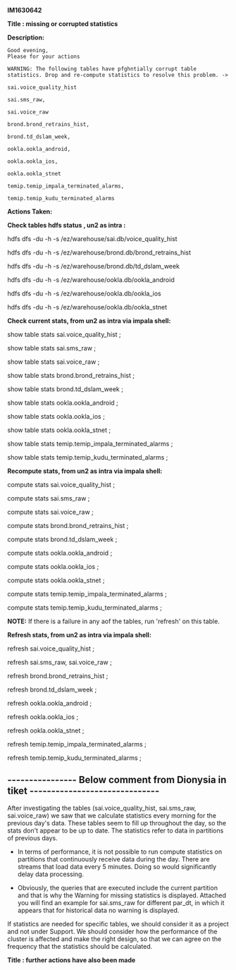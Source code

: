 <b>IM1630642</b>

<b>Title :	missing or corrupted statistics </b>

<b>Description:</b>

```
Good evening,
Please for your actions

WARNING: The following tables have pfghntially corrupt table statistics. Drop and re-compute statistics to resolve this problem. -> 

sai.voice_quality_hist

sai.sms_raw, 

sai.voice_raw

brond.brond_retrains_hist,

brond.td_dslam_week,

ookla.ookla_android,

ookla.ookla_ios,

ookla.ookla_stnet

temip.temip_impala_terminated_alarms,

temip.temip_kudu_terminated_alarms
```


<b>Actions Taken:</b>

<b>Check tables hdfs status , un2 as intra :</b>

 hdfs dfs -du -h -s /ez/warehouse/sai.db/voice_quality_hist

 hdfs dfs -du -h -s /ez/warehouse/brond.db/brond_retrains_hist

 hdfs dfs -du -h -s /ez/warehouse/brond.db/td_dslam_week

 hdfs dfs -du -h -s /ez/warehouse/ookla.db/ookla_android

 hdfs dfs -du -h -s /ez/warehouse/ookla.db/ookla_ios

 hdfs dfs -du -h -s /ez/warehouse/ookla.db/ookla_stnet
 


<b>Check current stats, from un2 as intra via impala shell:</b>

 show table stats  sai.voice_quality_hist               ;

 show table stats  sai.sms_raw                          ;

 show table stats  sai.voice_raw                        ;

 show table stats  brond.brond_retrains_hist            ;

 show table stats  brond.td_dslam_week                  ;

 show table stats  ookla.ookla_android                  ;

 show table stats  ookla.ookla_ios                      ;

 show table stats  ookla.ookla_stnet                    ;

 show table stats  temip.temip_impala_terminated_alarms ;

 show table stats  temip.temip_kudu_terminated_alarms   ;

	 


<b>Recompute stats, from un2 as intra via impala shell:</b>

 compute stats   sai.voice_quality_hist               ;

 compute stats   sai.sms_raw                          ;

 compute stats   sai.voice_raw                        ;

 compute stats   brond.brond_retrains_hist            ;

 compute stats   brond.td_dslam_week                  ;

 compute stats   ookla.ookla_android                  ;

 compute stats   ookla.ookla_ios                      ;

 compute stats   ookla.ookla_stnet                    ;

 compute stats   temip.temip_impala_terminated_alarms ;

 compute stats   temip.temip_kudu_terminated_alarms   ;

<b>ΝΟΤΕ:</b>
If there is a failure in any aof the tables, run 'refresh' on this table.



<b>Refresh stats, from un2 as intra via impala shell:</b>

 refresh   sai.voice_quality_hist               ;

 refresh   sai.sms_raw, sai.voice_raw           ;

 refresh   brond.brond_retrains_hist            ;

 refresh   brond.td_dslam_week                  ;

 refresh   ookla.ookla_android                  ;

 refresh   ookla.ookla_ios                      ;

 refresh   ookla.ookla_stnet                    ;

 refresh   temip.temip_impala_terminated_alarms ;

 refresh   temip.temip_kudu_terminated_alarms   ;



---------------- Below comment from Dionysia in tiket ------------------------------
------------------------------------------------------------------------------------


After investigating the tables (sai.voice_quality_hist, sai.sms_raw, sai.voice_raw) we saw that we calculate statistics every morning for the previous day's data. These tables seem to fill up throughout the day, so the stats don't appear to be up to date.
The statistics refer to data in partitions of previous days.

- In terms of performance, it is not possible to run compute statistics on partitions that continuously receive data during the day.
There are streams that load data every 5 minutes.
Doing so would significantly delay data processing.

- Obviously, the queries that are executed include the current partition and that is why the Warning for missing statistics is displayed.
Attached you will find an example for sai.sms_raw for different par_dt, in which it appears that for historical data no warning is displayed.

If statistics are needed for specific tables, we should consider it as a project and not under Support. We should consider how the performance of the cluster is affected and make the right design, so that we can agree on the frequency that the statistics should be calculated.


<b>Title :	further actions have also been made </b>
